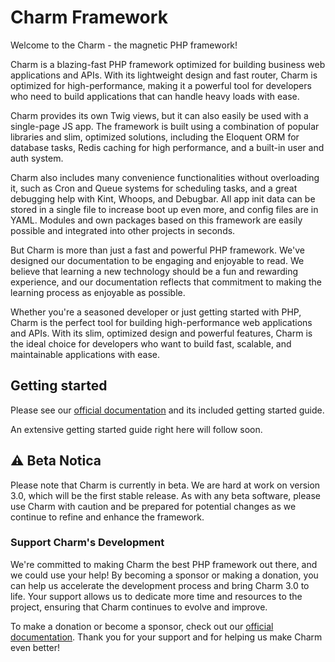 # Charm Framework

Welcome to the Charm - the magnetic PHP framework!

Charm is a blazing-fast PHP framework optimized for building business web 
applications and APIs. With its lightweight design and fast router, 
Charm is optimized for high-performance, making it a powerful tool for 
developers who need to build applications that can handle heavy loads with ease.

Charm provides its own Twig views, but it can also easily be used with a 
single-page JS app. The framework is built using a combination of popular libraries 
and slim, optimized solutions, including the Eloquent ORM for database tasks, 
Redis caching for high performance, and a built-in user and auth system.

Charm also includes many convenience functionalities without overloading it, 
such as Cron and Queue systems for scheduling tasks, and a great debugging help with Kint,
Whoops, and Debugbar. All app init data can be stored in a single file to increase boot 
up even more, and config files are in YAML. Modules and own packages based on this 
framework are easily possible and integrated into other projects in seconds.

But Charm is more than just a fast and powerful PHP framework. We've designed our 
documentation to be engaging and enjoyable to read. 
We believe that learning a new technology 
should be a fun and rewarding experience, and our documentation reflects that 
commitment to making the learning process as enjoyable as possible.

Whether you're a seasoned developer or just getting started with PHP, 
Charm is the perfect tool for building high-performance web applications and APIs. 
With its slim, optimized design and powerful features, 
Charm is the ideal choice for developers who want to build fast, 
scalable, and maintainable applications with ease.

## Getting started

Please see our [official documentation](https://neoground.com/docs/charm/index)
and its included getting started guide.

An extensive getting started guide right here will follow soon.


## :warning: Beta Notica

Please note that Charm is currently in beta.
We are hard at work on version 3.0, which will be the first stable release. 
As with any beta software, please use Charm with caution and be prepared for 
potential changes as we continue to refine and enhance the framework.


### Support Charm's Development

We're committed to making Charm the best PHP framework out there, 
and we could use your help! By becoming a sponsor or making a donation, 
you can help us accelerate the development process and bring Charm 3.0 to life. 
Your support allows us to dedicate more time and resources to the project, 
ensuring that Charm continues to evolve and improve.

To make a donation or become a sponsor, check out our [official documentation](https://neoground.com/docs/charm/index).
Thank you for your support and for helping us make Charm even better!
